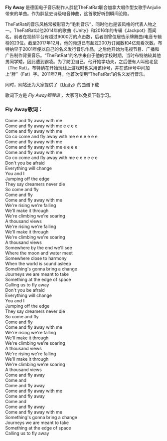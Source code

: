 

**Fly Away**
是德国电子音乐制作人胖鼠TheFatRat联合加拿大唱作型女歌手Anjulie带来的单曲。作为胖鼠史诗级电音神曲，这首歌好听到瞬间沦陷。

TheFatRat的音乐风格常被形容为“毛刺音乐”，同时他也是该风格的代表人物之一。TheFatRat以他2014年的歌曲《Unity》和2016年的专辑《Jackpot》而闻名，前者在视频平台有超过9000万的点击数，后者则曾位居告示牌舞曲/电音专辑榜的23位。截至2017年12月，他的频道已有超过200万订阅数和4亿观看次数。布特纳早于2001年便以自己的名义发行音乐作品，之后他开始为电视节目、广播和广告制作背景音乐。“TheFatRat”的名字来自于他的学校时期，当时布特纳较其他男同学矮，因此遭到霸凌。为了防卫自己，他开始学功夫，之后便有人叫他老鼠（The
Rat）。布特纳在开始玩线上游戏时也采用该绰号，并在该绰号中间加上“胖”（Fat）字。2011年7月，他首次使用“TheFatRat”的名义发行音乐。

同时，网站还为大家提供了《[Unity](Music-9655-Unity-TheFatRat.html "Unity")》的曲谱下载

歌词下方是 _Fly Away钢琴谱_ ，大家可以免费下载学习。

### Fly Away歌词：

Come and fly away with me  
Come and fly away with me e e e e  
Come and fly away with me  
Co co come and fly away with me e e e e e e  
Come and fly away with me  
Come and fly away with me e e e e  
Come and fly away with me  
Co co come and fly away with me e e e e e e  
Don't you be afraid  
Everything will change  
You and I  
Jumping off the edge  
They say dreamers never die  
So come and fly  
Come and fly  
Come and fly away with me  
We're rising we're falling  
We'll make it through  
We're climbing we're soaring  
A thousand views  
We're rising we're falling  
We'll make it through  
We're climbing we're soaring  
A thousand views  
Somewhere by the end we'll see  
Where the moon and water meet  
Somewhere close to harmony  
When the world is sound asleep  
Something's gonna bring a change  
Journeys we are meant to take  
Something at the edge of space  
Calling us to fly away  
Don't you be afraid  
Everything will change  
You and I  
Jumping off the edge  
They say dreamers never die  
So come and fly  
Come and fly  
Come and fly away with me  
We're rising we're falling  
We'll make it through  
We're climbing we're soaring  
A thousand views  
We're rising we're falling  
We'll make it through  
We're climbing we're soaring  
A thousand views  
Come and fly away  
Come and  
Come and fly away  
Come and fly away with me  
Come and fly away  
Come and  
Come and fly away  
Come and fly away with me  
Something's gonna bring a change  
Journeys we are meant to take  
Something at the edge of space  
Calling us to fly away

